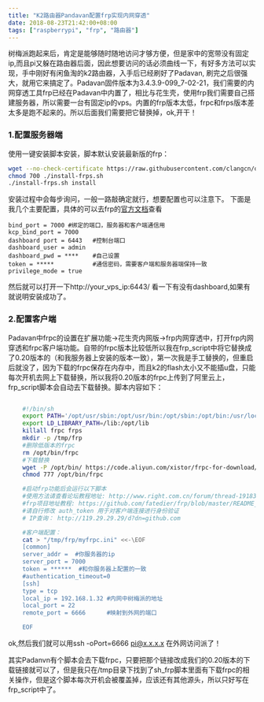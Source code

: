 ```yaml
---
title: "K2路由器Pandavan配置frp实现内网穿透"
date: 2018-08-23T21:42:00+08:00
tags: ["raspberrypi", "frp", "路由器"]
---
```


树梅派跑起来后，肯定是能够随时随地访问才够方便，但是家中的宽带没有固定ip,而且pi又躲在路由器后面，因此想要访问的话必须曲线一下，有好多方法可以实现，手中刚好有闲鱼淘的k2路由器，入手后已经刷好了Padavan,
刷完之后很强大，就用它来搞定了。Padavan固件版本为3.4.3.9-099_7-02-21，我们需要的内网穿透工具frp已经在Padavan中内置了，相比与花生壳，使用frp我们需要自己搭建服务器，所以需要一台有固定ip的vps。内置的frp版本太低，frpc和frps版本差太多是跑不起来的。所以后面我们需要把它替换掉，ok,开干！
### 1.配置服务器端
使用一键安装脚本安装，脚本默认安装最新版的frp：

```bash   
wget --no-check-certificate https://raw.githubusercontent.com/clangcn/onekey-install-shell/master/frps/install-frps.sh -O ./install-frps.sh
chmod 700 ./install-frps.sh
./install-frps.sh install
```   
安装过程中会每步询问，一般一路敲确定就行，想要配置也可以注意下。
下面是我几个主要配置，具体的可以去frp的[官方文档](https://github.com/fatedier/frp/blob/master/README.md)查看
   
    bind_port = 7000 #绑定的端口，服务器和客户端通信用
    kcp_bind_port = 7000
    dashboard port = 6443   #控制台端口
    dashboard_user = admin 
    dashboard_pwd = ****    #自己设置
    token = *****           #通信密码，需要客户端和服务器端保持一致
    privilege_mode = true
    
然后就可以打开一下http://your_vps_ip:6443/ 看一下有没有dashboard,如果有就说明安装成功了。

### 2.配置客户端
Padavan中frpc的设置在扩展功能->花生壳内网版->frp内网穿透中，打开frp内网穿透和frpc客户端功能。自带的frpc版本比较低所以我在frp_script中将它替换成了0.20版本的（和我服务器上安装的版本一致），第一次我是手工替换的，但重启后就没了，因为下载的frpc保存在内存中，而且k2的flash太小又不能插u盘，只能每次开机去网上下载替换，所以我将0.20版本的frpc上传到了阿里云上，frp_script脚本会自动去下载替换。脚本内容如下：

```bash   

    #!/bin/sh
    export PATH='/opt/usr/sbin:/opt/usr/bin:/opt/sbin:/opt/bin:/usr/local/sbin:/usr/sbin:/usr/bin:/sbin:/bin'
    export LD_LIBRARY_PATH=/lib:/opt/lib
    killall frpc frps
    mkdir -p /tmp/frp
    #删除低版本的frpc
    rm /opt/bin/frpc
    #下载替换
    wget -P /opt/bin/ https://code.aliyun.com/xistor/frpc-for-download/raw/master/frpc && chmod 777 /opt/bin/frpc
    chmod 777 /opt/bin/frpc

    #启动frp功能后会运行以下脚本
    #使用方法请查看论坛教程地址: http://www.right.com.cn/forum/thread-191839-1-1.html
    #frp项目地址教程: https://github.com/fatedier/frp/blob/master/README_zh.md
    #请自行修改 auth_token 用于对客户端连接进行身份验证
    # IP查询： http://119.29.29.29/d?dn=github.com

    #客户端配置：
    cat > "/tmp/frp/myfrpc.ini" <<-\EOF
    [common]
    server_addr =  #你服务器的ip
    server_port = 7000
    token = ******  #和你服务器上配置的一致
    #authentication_timeout=0
    [ssh]
    type = tcp
    local_ip = 192.168.1.32 #内网中树梅派的地址
    local_port = 22
    remote_port = 6666      #映射到外网的端口

    EOF
```

ok,然后我们就可以用ssh -oPort=6666 pi@x.x.x.x 在外网访问派了！

其实Padanvn有个脚本会去下载frpc，只要把那个链接改成我们的0.20版本的下载链接就可以了，但是我只在/tmp目录下找到了sh_frp脚本里面有下载frpc的相关操作，但是这个脚本每次开机会被覆盖掉，应该还有其他源头，所以只好写在frp_script中了。